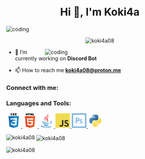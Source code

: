 <h1 align="center">Hi 👋, I'm Koki4a</h1>

<img align="center" alt="coding" width="1200" src="https://cdn.discordapp.com/attachments/1105424808356876329/1140941851629727744/225813708-98b745f2-7d22-48cf-9150-083f1b00d6c9.gif">
<p align="center"> <img src="https://komarev.com/ghpvc/?username=koki4a08&label=Profile%20views&color=0e75b6&style=flat" alt="koki4a08" /> </p>
<img align="right" alt="coding" width="400" src="https://cdn.discordapp.com/attachments/1105424808356876329/1140943014789906473/242390692-0b335028-1d3d-4ee5-b5b3-a373d499be7e.gif">

- 🔭 I’m currently working on **Discord Bot**

- 📫 How to reach me **koki4a08@proton.me**

<h3 align="left">Connect with me:</h3>
<p align="left">
</p>

<h3 align="left">Languages and Tools:</h3>
<p align="left"> <a href="https://www.w3schools.com/css/" target="_blank" rel="noreferrer"> <img src="https://raw.githubusercontent.com/devicons/devicon/master/icons/css3/css3-original-wordmark.svg" alt="css3" width="40" height="40"/> </a> <a href="https://www.w3.org/html/" target="_blank" rel="noreferrer"> <img src="https://raw.githubusercontent.com/devicons/devicon/master/icons/html5/html5-original-wordmark.svg" alt="html5" width="40" height="40"/> </a> <a href="https://www.java.com" target="_blank" rel="noreferrer"> <img src="https://raw.githubusercontent.com/devicons/devicon/master/icons/java/java-original.svg" alt="java" width="40" height="40"/> </a> <a href="https://developer.mozilla.org/en-US/docs/Web/JavaScript" target="_blank" rel="noreferrer"> <img src="https://raw.githubusercontent.com/devicons/devicon/master/icons/javascript/javascript-original.svg" alt="javascript" width="40" height="40"/> </a> <a href="https://www.photoshop.com/en" target="_blank" rel="noreferrer"> <img src="https://raw.githubusercontent.com/devicons/devicon/master/icons/photoshop/photoshop-line.svg" alt="photoshop" width="40" height="40"/> </a> <a href="https://www.python.org" target="_blank" rel="noreferrer"> <img src="https://raw.githubusercontent.com/devicons/devicon/master/icons/python/python-original.svg" alt="python" width="40" height="40"/> </a> </p>

<p><img align="left" src="https://github-readme-stats.vercel.app/api/top-langs?username=koki4a08&show_icons=true&locale=en&layout=compact" alt="koki4a08" /></p>

<p>&nbsp;<img align="center" src="https://github-readme-stats.vercel.app/api?username=koki4a08&show_icons=true&locale=en" alt="koki4a08" /></p>

<p><img align="center" src="https://github-readme-streak-stats.herokuapp.com/?user=koki4a08&" alt="koki4a08" /></p>

